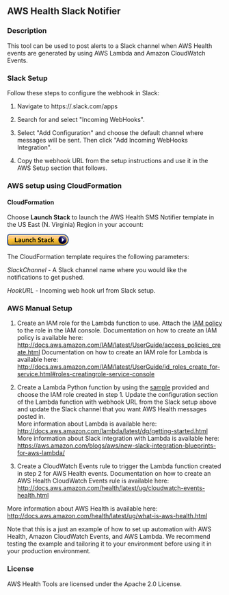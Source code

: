 ## AWS Health Slack Notifier

### Description

This tool can be used to post alerts to a Slack channel when AWS Health events are generated by using AWS Lambda and Amazon CloudWatch Events. 

### Slack Setup
Follow these steps to configure the webhook in Slack:

1. Navigate to https://<your-team-domain>.slack.com/apps

2. Search for and select "Incoming WebHooks".

3. Select "Add Configuration" and choose the default channel where messages will be sent. Then click "Add Incoming WebHooks Integration".

4. Copy the webhook URL from the setup instructions and use it in the AWS Setup section that follows.


### AWS setup using CloudFormation 

#### CloudFormation
Choose **Launch Stack** to launch the AWS Health SMS Notifier template in the US East (N. Virginia) Region in your account:
 

<a href="https://console.aws.amazon.com/cloudformation/home?region=us-east-1#/stacks/new?stackName=SlackNotifier&templateURL=https://s3.amazonaws.com/aws-health-tools-assets/cloudformation-templates/slack-notifier.json" title="Launch Stack"><img src="../images/cloudformation-launch-stack.png" alt="Launch Stack" /></a>
 
The CloudFormation template requires the following parameters:
 
*SlackChannel* - A Slack channel name where you would like the notifications to get pushed.
 
*HookURL* - Incoming web hook url from Slack setup.



### AWS Manual Setup

1. Create an IAM role for the Lambda function to use. Attach the [IAM policy](IAMPolicy) to the role in the IAM console.
Documentation on how to create an IAM policy is available here: http://docs.aws.amazon.com/IAM/latest/UserGuide/access_policies_create.html
Documentation on how to create an IAM role for Lambda is available here: http://docs.aws.amazon.com/IAM/latest/UserGuide/id_roles_create_for-service.html#roles-creatingrole-service-console

2. Create a Lambda Python function by using the [sample](LambdaFunction.py) provided and choose the IAM role created in step 1. Update the configuration section of the Lambda function with webhook URL from the Slack setup above and update the Slack channel that you want AWS Health messages posted in.  
More information about Lambda is available here: http://docs.aws.amazon.com/lambda/latest/dg/getting-started.html
More information about Slack integration with Lambda is available here: https://aws.amazon.com/blogs/aws/new-slack-integration-blueprints-for-aws-lambda/

3. Create a CloudWatch Events rule to trigger the Lambda function created in step 2 for AWS Health events.
Documentation on how to create an AWS Health CloudWatch Events rule is available here: http://docs.aws.amazon.com/health/latest/ug/cloudwatch-events-health.html

More information about AWS Health is available here: http://docs.aws.amazon.com/health/latest/ug/what-is-aws-health.html

Note that this is a just an example of how to set up automation with AWS Health, Amazon CloudWatch Events, and AWS Lambda. We recommend testing the example and tailoring it to your environment before using it in your production environment.

### License
AWS Health Tools are licensed under the Apache 2.0 License.


